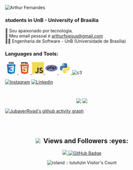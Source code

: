 ![Arthur Fernandes](https://readme-typing-svg.herokuapp.com?font=Inter&color=3A9CDF&size=30&weight=700&lines=Hi,+My+name+is+Arthur+Fernandes;Software+engineering+students)
###  students in UnB - University of Brasilia

💟 Sou apaixonado por tecnologia. <br>
📧 Meu email pessoal é arthurfsjesus@gmail.com<br>
🧑‍🎓 Engenharia de Software - UnB (Universidade de Brasília)

### Languages and Tools:

<p align="left"> <a href="https://www.gnu.org/software/bash/" target="_blank">  <a href="https://www.w3schools.com/css/" target="_blank"> <img src="https://raw.githubusercontent.com/devicons/devicon/master/icons/css3/css3-original-wordmark.svg" alt="css3" width="40" height="40"/> </a> <a href="https://www.w3.org/html/" target="_blank"> <img src="https://raw.githubusercontent.com/devicons/devicon/master/icons/html5/html5-original-wordmark.svg" alt="html5" width="40" height="40"/> </a> <a href="https://developer.mozilla.org/en-US/docs/Web/JavaScript" target="_blank"> <img src="https://raw.githubusercontent.com/devicons/devicon/master/icons/javascript/javascript-original.svg" alt="javascript" width="40" height="40"/> </a>
<a href="https://www.php.net" target="_blank"> <img src="https://raw.githubusercontent.com/devicons/devicon/master/icons/php/php-original.svg" alt="php" width="40" height="40"/> </a> <a href="https://www.python.org" target="_blank"> <img src="https://raw.githubusercontent.com/devicons/devicon/master/icons/python/python-original.svg" alt="python" width="40" height="40"/> </a> 
<img src="https://cdn.jsdelivr.net/gh/devicons/devicon/icons/c/c-original.svg" alt="c3" width="40" heigth="40"/>
  
[![Instagram](https://img.shields.io/badge/Instagram-E4405F?style=for-the-badge&logo=instagram&logoColor=white)](https://www.instagram.com/tutuhzinn/)
 [![Linkedin](https://img.shields.io/badge/LinkedIn-0077B5?style=for-the-badge&logo=linkedin&logoColor=white)](https://www.linkedin.com/in/arthur-fernandes-63671a221/)


</a> </p>
<br />
<div align="center">
 <img height="190em" src="http://github-profile-summary-cards.vercel.app/api/cards/profile-details?username=tutuhzin&theme=tokyonight"/> 
   <img height="140em" src="https://github-readme-stats.vercel.app/api/top-langs/?username=tutuhzin&layout=compact&langs_count=7&theme=tokyonight&hide_border=true"/>
  </a>
</div>


[![JubayerRiyad's github activity graph](https://github-readme-activity-graph.cyclic.app/graph?username=tutuhzin&bg_color=0d1117&color=c9c9c9&line=4c779e&point=a8e5ff&area=true&hide_border=true)](https://github.com/tutuhzin/github-readme-activity-graph)

<br>
</div>
</div>

<br/>


<h2 align="center"> <img src="https://media.giphy.com/media/iY8CRBdQXODJSCERIr/giphy.gif" width="35px">&nbsp; Views and Followers :eyes:</h2>

<p align="center">
    
<a href="https://github.com/tutuhzin/github-profile-views-counter">
    <img src="https://komarev.com/ghpvc/?username=tutuhzin">
</a>
    <a href="https://github.com/tutuhzin?tab=followers">
        <img src="https://img.shields.io/github/followers/tutuhzin?label=Followers&style=social" alt="GitHub Badge">
    </a>
</p>

<p align="center"><img src="https://profile-counter.glitch.me/github-profile-views-counter/count.svg"  alt="roland :: tutuhzin Visitor's Count" /></p> 

